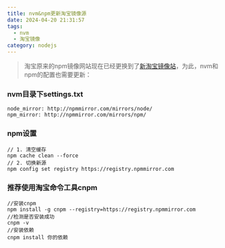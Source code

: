 ```yaml
---
title: nvm&npm更新淘宝镜像源
date: 2024-04-20 21:31:57
tags:
  - nvm
  - 淘宝镜像
category: nodejs
---
```

> 淘宝原来的npm镜像网站现在已经更换到了[新淘宝镜像站](https://npmmirror.com)，为此，nvm和npm的配置也需要更新：
### nvm目录下settings.txt
```text
node_mirror: http://npmmirror.com/mirrors/node/ 
npm_mirror: http://npmmirror.com/mirrors/npm/
```
### npm设置
```text
// 1. 清空缓存
npm cache clean --force
// 2. 切换新源
npm config set registry https://registry.npmmirror.com
```
### 推荐使用淘宝命令工具cnpm
```text
//安装cnpm
npm install -g cnpm --registry=https://registry.npmmirror.com
//检测是否安装成功
cnpm -v
//安装依赖
cnpm install 你的依赖
```